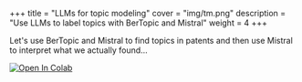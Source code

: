 +++
title = "LLMs for topic modeling"
cover = "img/tm.png"
description = "Use LLMs to label topics with BerTopic and Mistral"
weight = 4
+++

Let's use BerTopic and Mistral to find topics in patents and then use Mistral to interpret what we actually found...

[![Open In Colab](https://colab.research.google.com/assets/colab-badge.svg)](https://colab.research.google.com/github/rjuro/unistra-nlp2024/blob/main/notebooks/UNISTRA-04-TMOpenAITogether.ipynb)

